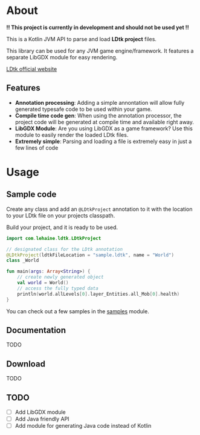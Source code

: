 
# About
**!! This project is currently in development and should not be used yet !!**

This is a Kotlin JVM API to parse and load **LDtk project** files. 

This library can be used for any JVM game engine/framework. It features a separate LibGDX module for easy rendering.

[LDtk official website](https://ldtk.io/)

## Features
- **Annotation processing**: Adding a simple annontation will allow fully generated typesafe code to be used within your game.
- **Compile time code gen**: When using the annotation processor, the project code will be generated at compile time and available right away.
- **LibGDX Module**: Are you using LibGDX as a game framework? Use this module to easily render the loaded LDtk files.
- **Extremely simple**: Parsing and loading a file is extremely easy in just a few lines of code


# Usage
## Sample code
Create any class and add an `@LDtkProject` annotation to it with the location to your LDtk file on your projects classpath.

Build your project, and it is ready to be used.
```Kotlin
import com.lehaine.ldtk.LDtkProject

// designated class for the LDtk annotation
@LDtkProject(ldtkFileLocation = "sample.ldtk", name = "World")
class _World

fun main(args: Array<String>) {
    // create newly generated object
    val world = World()
    // access the fully typed data
    println(world.allLevels[0].layer_Entities.all_Mob[0].health)
}
```

You can check out a few samples in the [samples](samples) module.

## Documentation

TODO

## Download

TODO

## TODO

- [ ] Add LibGDX module
- [ ] Add Java friendly API
- [ ] Add module for generating Java code instead of Kotlin
